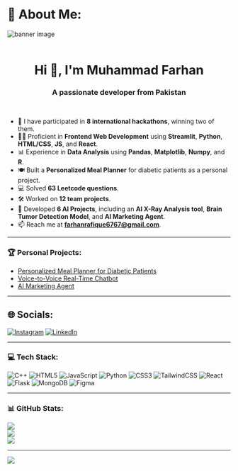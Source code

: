 # 💫 About Me:
<img src="https://repository-images.githubusercontent.com/588181932/e36ec678-7984-4cdd-8e4c-a3932772ff8e" alt="banner image" /><br><br>
<h1 align="center">Hi 👋, I'm Muhammad Farhan</h1>
<h3 align="center">A passionate developer from Pakistan</h3>
<br>

- 🌟 I have participated in **8 international hackathons**, winning two of them.  
- 🧑‍💻 Proficient in **Frontend Web Development** using **Streamlit**, **Python**, **HTML/CSS**, **JS**, and **React**.  
- 📊 Experience in **Data Analysis** using **Pandas**, **Matplotlib**, **Numpy**, and **R**.  
- 🍽️ Built a **Personalized Meal Planner** for diabetic patients as a personal project.  
- 💻 Solved **63 Leetcode questions**.  
- 🛠 Worked on **12 team projects**.  
- 🤖 Developed **6 AI Projects**, including an **AI X-Ray Analysis tool**, **Brain Tumor Detection Model**, and **AI Marketing Agent**.  
- 📫 Reach me at **farhanrafique6767@gmail.com**.

---

### 🏆 Personal Projects:
- [Personalized Meal Planner for Diabetic Patients](https://personalized-ai-meal-planner-for-diabetics.streamlit.app)  
- [Voice-to-Voice Real-Time Chatbot](https://huggingface.co/spaces/MuhammadFarhan67/VoicetoVoiceCHAT)  
- [AI Marketing Agent](https://compassai.streamlit.app/)

---

## 🌐 Socials:
[![Instagram](https://img.shields.io/badge/Instagram-%23E4405F.svg?logo=Instagram&logoColor=white)](https://instagram.com/muhammadfarhan06) 
[![LinkedIn](https://img.shields.io/badge/LinkedIn-%230077B5.svg?logo=linkedin&logoColor=white)](https://linkedin.com/in/muhammad-farhan-775641312)

---

### 💻 Tech Stack:
![C++](https://img.shields.io/badge/c++-%2300599C.svg?style=for-the-badge&logo=c%2B%2B&logoColor=white) 
![HTML5](https://img.shields.io/badge/html5-%23E34F26.svg?style=for-the-badge&logo=html5&logoColor=white) 
![JavaScript](https://img.shields.io/badge/javascript-%23323330.svg?style=for-the-badge&logo=javascript&logoColor=%23F7DF1E) 
![Python](https://img.shields.io/badge/python-3670A0?style=for-the-badge&logo=python&logoColor=ffdd54) 
![CSS3](https://img.shields.io/badge/css3-%231572B6.svg?style=for-the-badge&logo=css3&logoColor=white) 
![TailwindCSS](https://img.shields.io/badge/tailwindcss-%2338B2AC.svg?style=for-the-badge&logo=tailwind-css&logoColor=white) 
![React](https://img.shields.io/badge/react-%2320232a.svg?style=for-the-badge&logo=react&logoColor=%2361DAFB) 
![Flask](https://img.shields.io/badge/flask-%23000.svg?style=for-the-badge&logo=flask&logoColor=white) 
![MongoDB](https://img.shields.io/badge/MongoDB-%234ea94b.svg?style=for-the-badge&logo=mongodb&logoColor=white) 
![Figma](https://img.shields.io/badge/figma-%23F24E1E.svg?style=for-the-badge&logo=figma&logoColor=white)

---

### 📊 GitHub Stats:
![](https://github-readme-stats.vercel.app/api?username=muhammad-farhan67&theme=dark&hide_border=false&include_all_commits=true&count_private=true)  
![](https://github-readme-streak-stats.herokuapp.com/?user=muhammad-farhan67&theme=dark&hide_border=false)  
![](https://github-readme-stats.vercel.app/api/top-langs/?username=muhammad-farhan67&theme=dark&hide_border=false&include_all_commits=true&count_private=true&layout=compact)

---

[![](https://visitcount.itsvg.in/api?id=muhammad-farhan67&icon=0&color=0)](https://visitcount.itsvg.in)
